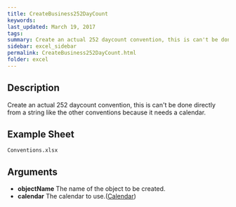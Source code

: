 ```yaml
---
title: CreateBusiness252DayCount
keywords:
last_updated: March 19, 2017
tags:
summary: Create an actual 252 daycount convention, this is can't be done directly from a string like the other conventions because it needs a calendar.
sidebar: excel_sidebar
permalink: CreateBusiness252DayCount.html
folder: excel
---
```


## Description
Create an actual 252 daycount convention, this is can't be done directly from a string like the other conventions because it needs a calendar.

<!--HUMAN EDIT START-->

<!--## Details-->

<!--HUMAN EDIT END-->

## Example Sheet

    Conventions.xlsx

## Arguments

* **objectName** The name of the object to be created.
* **calendar** The calendar to use.([Calendar](Calendar.html))

<!--HUMAN EDIT START-->

<!--## Validation-->

<!--HUMAN EDIT END-->

